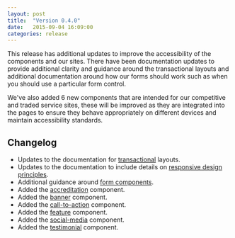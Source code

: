 ```yaml
---
layout: post
title:  "Version 0.4.0"
date:   2015-09-04 16:09:00
categories: release
---
```


This release has additional updates to improve the accessibility of the components and our sites. There have been documentation updates to provide additional clarity and guidance around the transactional layouts and additional documentation around how our forms should work such as when you should use a particular form control.

We've also added 6 new components that are intended for our competitive and traded service sites, these will be improved as they are integrated into the pages to ensure they behave appropriately on different devices and maintain accessibility standards.

## Changelog

* Updates to the documentation for [transactional](templates/transactional.html) layouts.
* Updates to the documentation to include details on [responsive design principles](about/01-standards.html#mobile-first).
* Additional guidance around [form components](components/forms.html).
* Added the [accreditation](components/accreditation.html) component.
* Added the [banner](components/banner.html) component.
* Added the [call-to-action](components/call-to-action.html) component.
* Added the [feature](components/feature.html) component.
* Added the [social-media](components/social-media.html) component.
* Added the [testimonial](components/testimonial.html) component.
